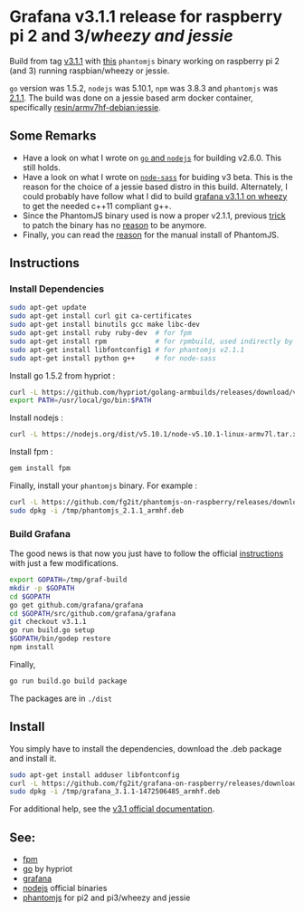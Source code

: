 # Grafana v3.1.1 release for raspberry pi 2 and 3/*wheezy and jessie*
Build from tag [v3.1.1](https://github.com/grafana/grafana/tree/v3.1.1) with
[this](https://github.com/fg2it/phantomjs-on-raspberry/releases/tag/v2.1.1-wheezy-jessie)
`phantomjs` binary working on raspberry pi 2 (and 3) running raspbian/wheezy or jessie.

`go` version was 1.5.2, `nodejs` was 5.10.1, `npm` was 3.8.3  and `phantomjs`
was [2.1.1](https://github.com/ariya/phantomjs/tree/2.1.1). The build was done
on a jessie based arm docker container, specifically
[resin/armv7hf-debian:jessie](https://hub.docker.com/r/resin/armv7hf-debian/).

## Some Remarks
- Have a look on what I wrote on [`go` and `nodejs`](https://github.com/fg2it/grafana-on-raspberry/tree/master/old-versions/jessie/v2.6.0#go) for building v2.6.0. This still holds.
- Have a look on what I wrote on [`node-sass`](https://github.com/fg2it/grafana-on-raspberry/tree/master/old-versions/jessie/v3.0-beta5#node-sass) for buiding v3 beta. This is the reason for the choice of a jessie based distro in this build. Alternately, I could probably have follow what I did to build [grafana v3.1.1 on wheezy](https://github.com/fg2it/grafana-on-raspberry/tree/master/old-versions/wheezy/v3.1.1#workaround-for-a-c11-compliant-g) to get the needed c++11 compliant g++.
- Since the PhantomJS binary used is now a proper v2.1.1, previous [trick](https://github.com/fg2it/grafana-on-raspberry/tree/master/old-versions/jessie/v2.6.0#patch-phantomjs) to patch the binary has no [reason](https://github.com/fg2it/grafana-on-raspberry/tree/master/old-versions/jessie/v2.6.0#phantomjsphantomjs-prebuild-npm-module) to be anymore.
- Finally, you can read the [reason](https://github.com/fg2it/grafana-on-raspberry/tree/master/old-versions/jessie/v2.6.0#phantomjsphantomjs-prebuild-npm-module) for the manual install of PhantomJS.


## Instructions
### Install Dependencies
```bash
sudo apt-get update
sudo apt-get install curl git ca-certificates
sudo apt-get install binutils gcc make libc-dev
sudo apt-get install ruby ruby-dev  # for fpm
sudo apt-get install rpm            # for rpmbuild, used indirectly by grafana (call to fpm)
sudo apt-get install libfontconfig1 # for phantomjs v2.1.1
sudo apt-get install python g++     # for node-sass
```
Install go 1.5.2 from hypriot :
```bash
curl -L https://github.com/hypriot/golang-armbuilds/releases/download/v1.5.2/go1.5.2.linux-armv7.tar.gz | sudo tar -xz -C /usr/local
export PATH=/usr/local/go/bin:$PATH
```
Install nodejs :
```bash
curl -L https://nodejs.org/dist/v5.10.1/node-v5.10.1-linux-armv7l.tar.xz | sudo tar -xJ --strip-components=1 -C /usr/local
```
Install fpm :
```bash
gem install fpm
```
Finally, install your `phantomjs` binary. For example :
```bash
curl -L https://github.com/fg2it/phantomjs-on-raspberry/releases/download/v2.1.1-wheezy-jessie/phantomjs_2.1.1_armhf.deb -o /tmp/phantomjs_2.1.1_armhf.deb
sudo dpkg -i /tmp/phantomjs_2.1.1_armhf.deb
```

### Build Grafana
The good news is that now you just have to follow the official
[instructions](https://github.com/grafana/grafana/blob/v3.0-beta5/docs/sources/project/building_from_source.md)
with just a few modifications.
```bash
export GOPATH=/tmp/graf-build
mkdir -p $GOPATH
cd $GOPATH
go get github.com/grafana/grafana
cd $GOPATH/src/github.com/grafana/grafana
git checkout v3.1.1
go run build.go setup
$GOPATH/bin/godep restore
npm install
```

Finally,
```bash
go run build.go build package
```
The packages are in `./dist`

## Install
You simply have to install the dependencies, download the .deb package and install it.
```bash
sudo apt-get install adduser libfontconfig
curl -L https://github.com/fg2it/grafana-on-raspberry/releases/download/v3.1.1-wheezy-jessie/grafana_3.1.1-1472506485_armhf.deb -o /tmp/grafana_3.1.1-1472506485_armhf.deb
sudo dpkg -i /tmp/grafana_3.1.1-1472506485_armhf.deb
```
For additional help, see the [v3.1 official documentation](http://docs.grafana.org/v3.1/).

## See:
- [fpm](https://github.com/jordansissel/fpm)
- [go](http://blog.hypriot.com/post/how-to-compile-go-on-arm/) by hypriot
- [grafana](https://github.com/grafana/grafana/blob/v3.1.1/docs/sources/project/building_from_source.md)
- [nodejs](https://nodejs.org/dist/v5.10.1/node-v5.10.1-linux-armv7l.tar.xz) official binaries
- [phantomjs](https://github.com/fg2it/phantomjs-on-raspberry/releases/tag/v2.1.1-wheezy-jessie) for pi2 and pi3/wheezy and jessie
